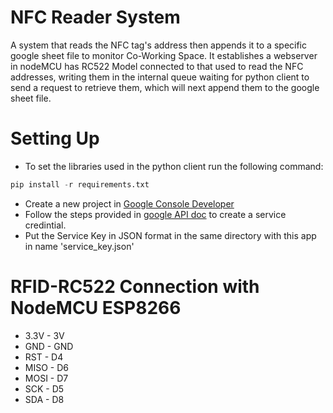 # NFC Reader System
A system that reads the NFC tag's address then appends it to a specific google sheet file to monitor Co-Working Space.
It establishes a webserver in nodeMCU has RC522 Model connected to that used to read the NFC addresses, writing them in the internal queue waiting for python client to send a request to retrieve them, which will next append them to the google sheet file.


# Setting Up
- To set the libraries used in the python client run the following command:
```py
pip install -r requirements.txt
```
- Create a new project in [Google Console Developer](https://www.youtube.com/redirect?event=video_description&redir_token=QUFFLUhqbkV4MnltcVJQdmtlSm5mNm1GR0Nic1FUaXl3UXxBQ3Jtc0trM0laLWcxNzd2ZUNfUnRMdi1TamRPSG55MkRzcTFib2FPQ29HSHJIY1VOVF92Q2EwZEV0QU1HNjNIZnNGTnZoQmw0cThSUm1iUWtDQzJ4VlhNSEc2ZC1xNHFzeDg1UVQzUk5Ma3h4QU9fUndmZHUyOA&q=https%3A%2F%2Fconsole.developers.google.com)
- Follow the steps provided in [google API doc](https://developers.google.com/identity/protocols/oauth2/service-account#python) to create a service credintial.
- Put the Service Key in JSON format in the same directory with this app in name 'service_key.json'


# RFID-RC522 Connection with NodeMCU ESP8266
- 3.3V  - 3V
- GND   - GND
- RST   - D4
- MISO  - D6
- MOSI  - D7
- SCK   - D5
- SDA   - D8